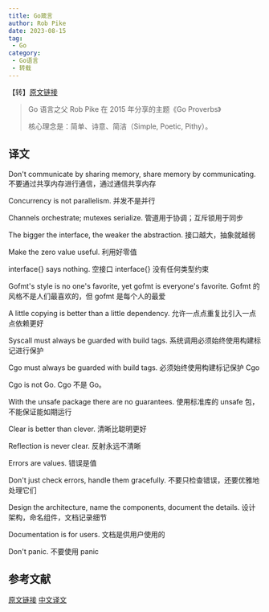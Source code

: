 ```yaml
---
title: Go箴言
author: Rob Pike
date: 2023-08-15
tag:
 - Go
category:
 - Go语言
 - 转载
---
```


【转】[原文链接](http://go-proverbs.github.io/)

> Go 语言之父 Rob Pike 在 2015 年分享的主题《Go Proverbs》
>
> 核心理念是：简单、诗意、简洁（Simple, Poetic, Pithy）。

## 译文

Don't communicate by sharing memory, share memory by communicating.
不要通过共享内存进行通信，通过通信共享内存

Concurrency is not parallelism.
并发不是并行

Channels orchestrate; mutexes serialize.
管道用于协调；互斥锁用于同步

The bigger the interface, the weaker the abstraction.
接口越大，抽象就越弱

Make the zero value useful.
利用好零值

interface{} says nothing.
空接口 interface{} 没有任何类型约束

Gofmt's style is no one's favorite, yet gofmt is everyone's favorite.
Gofmt 的风格不是人们最喜欢的，但 gofmt 是每个人的最爱

A little copying is better than a little dependency.
允许一点点重复比引入一点点依赖更好

Syscall must always be guarded with build tags.
系统调用必须始终使用构建标记进行保护

Cgo must always be guarded with build tags.
必须始终使用构建标记保护 Cgo

Cgo is not Go.
Cgo 不是 Go。

With the unsafe package there are no guarantees.
使用标准库的 unsafe 包，不能保证能如期运行

Clear is better than clever.
清晰比聪明更好

Reflection is never clear.
反射永远不清晰

Errors are values.
错误是值

Don't just check errors, handle them gracefully.
不要只检查错误，还要优雅地处理它们

Design the architecture, name the components, document the details.
设计架构，命名组件，文档记录细节

Documentation is for users.
文档是供用户使用的

Don't panic.
不要使用 panic

## 参考文献

[原文链接](http://go-proverbs.github.io/)
[中文译文](https://zhuanlan.zhihu.com/p/514680942)

